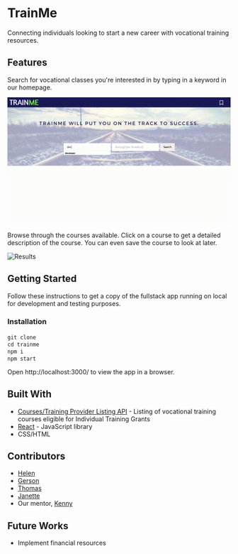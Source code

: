 # TrainMe 

Connecting individuals looking to start a new career with vocational training resources. 


## Features 


Search for vocational classes you're interested in by typing in a keyword in our homepage. 

![Search](./public/search.gif)


Browse through the courses available. Click on a course to get a detailed description of the course. You can even save the course to look at later. 

![Results](./public/results.gif)


## Getting Started

Follow these instructions to get a copy of the fullstack app running on local for development and testing purposes.


### Installation

```
git clone
cd trainme
npm i 
npm start
```


Open http://localhost:3000/ to view the app in a browser.


## Built With
* [Courses/Training Provider Listing API](https://data.cityofnewyork.us/Business/Courses-Training-Provider-Listing/fgq8-am2v) - Listing of vocational training courses eligible for Individual Training Grants 
* [React](https://reactjs.org/) - JavaScript library 
* CSS/HTML 


## Contributors 
* [Helen](https://github.com/helencho)
* [Gerson](https://github.com/Acostill) 
* [Thomas](https://github.com/tek2master) 
* [Janette](https://github.com/ninja-nette)
* Our mentor, [Kenny](https://github.com/kenyo)


## Future Works 
* Implement financial resources 